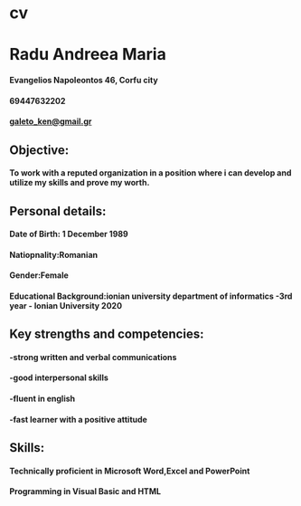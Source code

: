 # cv
# Radu Andreea Maria
#### Evangelios Napoleontos 46, Corfu city
#### 69447632202
#### galeto_ken@gmail.gr


## Objective:
#### To work with a reputed organization in a position where i can develop and utilize my skills and prove my worth.
## Personal details:
#### Date of Birth: 1 December 1989
#### Natiopnality:Romanian
#### Gender:Female
#### Educational Background:ionian university department of informatics -3rd year - Ionian University 2020
## Key strengths and competencies:
#### -strong written and verbal communications
#### -good interpersonal skills
#### -fluent in english
#### -fast learner with a positive attitude

## Skills:
#### Technically proficient in Microsoft Word,Excel and PowerPoint
#### Programming in Visual Basic and HTML
